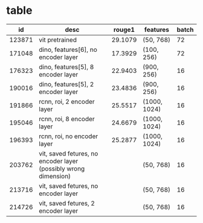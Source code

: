 # table
|id|desc|rouge1|features|batch|
|-|-|-|-|-|
|123871|vit pretrained|29.1079|(50, 768)|72|
|171048|dino, features[6], no encoder layer|17.3929|(100, 256)|72|
|176323|dino, features[5], 8 encoder layer|22.9403|(900, 256)|16|
|190016|dino, features[5], 2 encoder layer|23.4836|(900, 256)|16|
|191866|rcnn, roi, 2 encoder layer|25.5517|(1000, 1024)|16|
|195046|rcnn, roi, 8 encoder layer|24.6679|(1000, 1024)|16|
|196393|rcnn, roi, no encoder layer|25.2877|(1000, 1024)|16|
|203762|vit, saved fetures, no encoder layer (possibly wrong dimension)| |(50, 768)|16|
|213716|vit, saved fetures, no encoder layer| |(50, 768)|16|
|214726|vit, saved fetures, 2 encoder layer| |(50, 768)|16|